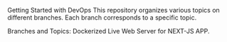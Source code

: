 
Getting Started with DevOps
This repository organizes various topics on different branches. Each branch corresponds to a specific topic.

Branches and Topics:
Dockerized Live Web Server for NEXT-JS APP. 
